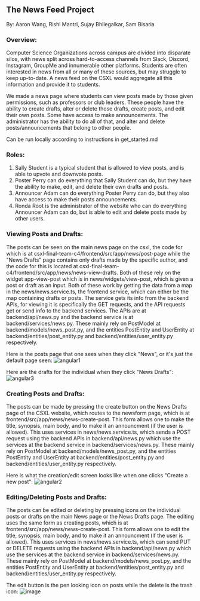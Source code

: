 ## The News Feed Project
By: Aaron Wang, Rishi Mantri, Sujay Bhilegalkar, Sam Bisaria

### Overview:
Computer Science Organizations across campus are divided into disparate silos, with news split across hard-to-access channels from Slack, Discord, Instagram, GroupMe and innumerable other platforms. Students are often interested in news from all or many of these sources, but may struggle to keep up-to-date. A news feed on the CSXL would aggregate all this information and provide it to students. 

We made a news page where students can view posts made by those given permissions, such as professors or club leaders. These people have the ability to create drafts, alter or delete those drafts, create posts, and edit their own posts. Some have access to make announcements. The administrator has the ability to do all of that, and alter and delete posts/announcements that belong to other people. 

Can be run locally according to instructions in get_started.md

### Roles:
1. Sally Student is a typical student that is allowed to view posts, and is able to upvote and downvote posts. 
2. Poster Perry can do everything that Sally Student can do, but they have the ability to make, edit, and delete their own drafts and posts. 
3. Announcer Adam can do everything Poster Perry can do, but they also have access to make their posts announcements. 
4. Ronda Root is the administrator of the website who can do everything Announcer Adam can do, but is able to edit and delete posts made by other users. 

### Viewing Posts and Drafts:
The posts can be seen on the main news page on the csxl, the code for which is at csxl-final-team-c4/frontend/src/app/news/post-page while the "News Drafts" page contains only drafts made by the specific author, and the code for this is located at csxl-final-team-c4/frontend/src/app/news/news-view-drafts. Both of these rely on the widget app-view-post which is in news/widgets/view-post, which is given a post or draft as an input. Both of these work by getting the data from a map in the news/news.service.ts, the frontend service, which can either be the map containing drafts or posts. The service gets its info from the backend APIs, for viewing it is specifically the GET requests, and the API requests get or send info to the backend services. The APIs are at backend/api/news.py and the backend service is at backend/services/news.py. These mainly rely on PostModel at backend/models/news_post.py, and the entities PostEntity and UserEntity at backend/entities/post_entity.py and backend/entities/user_entity.py respectively. 

Here is the posts page that one sees when they click "News", or it's just the default page seen:
![angular1](https://github.com/comp423-24s/csxl-final-team-c4/assets/93228261/92c45ac9-c143-4207-80f5-664dc39dc0cb)

Here are the drafts for the individual when they click "News Drafts":
![angular3](https://github.com/comp423-24s/csxl-final-team-c4/assets/93228261/8f5e03d7-a20e-45f4-9d69-986b25b99ea5)



### Creating Posts and Drafts:
The posts can be made by pressing the create button on the News Drafts page of the CSXL website, which routes to the newsform page, which is at frontend/src/app/news/news-create-post. This form allows one to make the title, synopsis, main body, and to make it an announcment (if the user is allowed). This uses services in news/news.service.ts, which sends a POST request using the backend APIs in backend/api/news.py which use the services at the backend service in backend/services/news.py. These mainly rely on PostModel at backend/models/news_post.py, and the entities PostEntity and UserEntity at backend/entities/post_entity.py and backend/entities/user_entity.py respectively. 

Here is what the creation/edit screen looks like when one clicks "Create a new post":
![angular2](https://github.com/comp423-24s/csxl-final-team-c4/assets/93228261/42d9d57f-c035-445e-8ab6-d92c734c8450)



### Editing/Deleting Posts and Drafts:
The posts can be edited or deleting by pressing icons on the individual posts or drafts on the main News page or the News Drafts page. The editing uses the same form as creating posts, which is at frontend/src/app/news/news-create-post. This form allows one to edit the title, synopsis, main body, and to make it an announcment (if the user is allowed). This uses services in news/news.service.ts, which can send PUT or DELETE requests using the backend APIs in backend/api/news.py which use the services at the backend service in backend/services/news.py. These mainly rely on PostModel at backend/models/news_post.py, and the entities PostEntity and UserEntity at backend/entities/post_entity.py and backend/entities/user_entity.py respectively. 

The edit button is the pen looking icon on posts while the delete is the trash icon:
![image](https://github.com/comp423-24s/csxl-final-team-c4/assets/93228261/2420a39a-a4ff-4324-ad73-c1db77992614)


